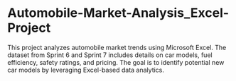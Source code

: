 # Automobile-Market-Analysis_Excel-Project
This project analyzes automobile market trends using Microsoft Excel. The dataset from Sprint 6 and Sprint 7 includes details on car models, fuel efficiency, safety ratings, and pricing. The goal is to identify potential new car models by leveraging Excel-based data analytics.
